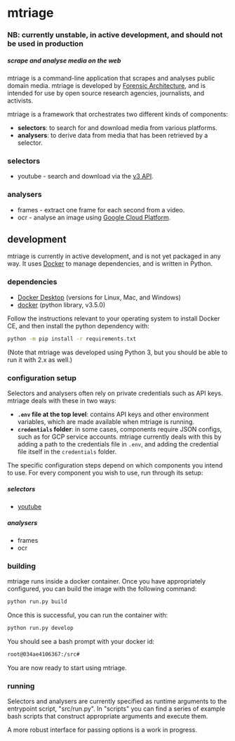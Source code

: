 # mtriage

### NB: currently unstable, in active development, and should not be used in production

##### scrape and analyse media on the web

mtriage is a command-line application that scrapes and analyses public domain media. mtriage is developed by [Forensic Architecture](https://forensic-architecture.org), and is intended for use by open source research agencies, journalists, and activists.

mtriage is a framework that orchestrates two different kinds of components:

* **selectors**: to search for and download media from various platforms.
* **analysers**: to derive data from media that has been retrieved by
    a selector.

### selectors
* youtube - search and download via the [v3 API](https://developers.google.com/youtube/v3/).

### analysers
* frames - extract one frame for each second from a video.
* ocr - analyse an image using [Google Cloud Platform](https://cloud.google.com/vision/docs/ocr).
<!-- * pytorch - run inference with a [PyTorch](https://pytorch.org/) model on an image. -->


## development
mtriage is currently in active development, and is not yet packaged in any way.
It uses [Docker](https://www.docker.com/products/docker-desktop) to manage
dependencies, and is written in Python.

### dependencies
- [Docker Desktop](https://docs.docker.com/install/) (versions for Linux, Mac,
    and Windows)
- [docker](https://docs.docker.com/install/) (python library, v3.5.0)

Follow the instructions relevant to your operating system to install Docker CE,
and then install the python dependency with:

```bash
python -m pip install -r requirements.txt
```

(Note that mtriage was developed using Python 3, but you should be able to run it with 2.x as well.)

### configuration setup
Selectors and analysers often rely on private credentials such as API keys. mtriage deals with these in two ways:

* **`.env` file at the top level**: contains API keys and other environment variables, which are made available when
    mtriage is running.
* **`credentials` folder**: in some cases, components require JSON configs, such as for GCP service accounts. mtriage
    currently deals with this by adding a path to the credentials file in `.env`, and adding the credential file itself
    in the `credentials` folder.

The specific configuration steps depend on which components you intend to use. For every component you wish to use, run
through its setup:

##### selectors
* [youtube](docs/config/youtube.md)
##### analysers
* frames
* ocr

### building
mtriage runs inside a docker container. Once you have appropriately configured, you can build the image with the following command:
```bash
python run.py build
```

Once this is successful, you can run the container with:
```bash
python run.py develop
```

You should see a bash prompt with your docker id:
```bash
root@034ae4106367:/src#
```

You are now ready to start using mtriage.


### running
Selectors and analysers are currently specified as runtime arguments to the
entrypoint script, "src/run.py". In "scripts" you can find a series of example
bash scripts that construct appropriate arguments and execute them.

A more robust interface for passing options is a work in progress.
